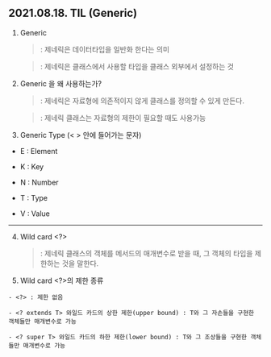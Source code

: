 ## 2021.08.18. TIL (Generic)

1. Generic

	>: 제네릭은 데이터타입을 일반화 한다는 의미

	>: 제네릭은 클래스에서 사용할 타입을 클래스 외부에서 설정하는 것


2. Generic 을 왜 사용하는가?

	>: 제네릭은 자료형에 의존적이지 않게 클래스를 정의할 수 있게 만든다.

	>: 제네릭 클래스는 자료형의 제한이 필요할 때도 사용가능

3. Generic Type (< > 안에 들어가는 문자)

- E : Element

- K : Key

- N : Number

- T : Type

- V : Value


---

4. Wild card <?>

	>: 제네릭 클래스의 객체를 메서드의 매개변수로 받을 때, 그 객체의 타입을 제한하는 것을 말한다.


5. Wild card <?>의 제한 종류
```
- <?> : 제한 없음

- <? extends T> 와일드 카드의 상한 제한(upper bound) : T와 그 자손들을 구현한 객체들만 매개변수로 가능

- <? super T> 와일드 카드의 하한 제한(lower bound) : T와 그 조상들을 구현한 객체들만 매개변수로 가능
```
